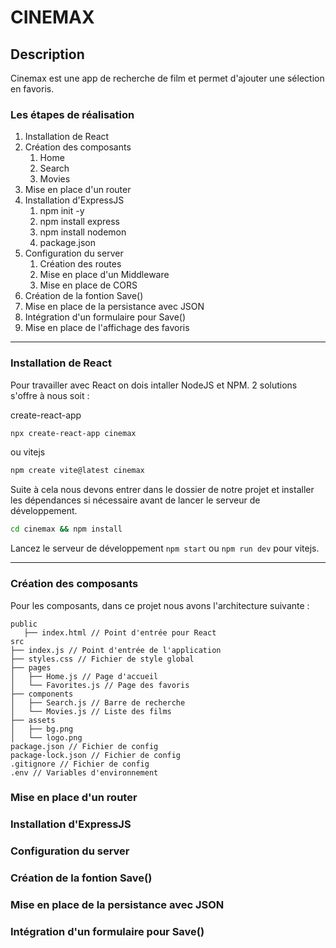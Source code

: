 # CINEMAX

## Description

Cinemax est une app de recherche de film et permet d'ajouter une sélection en favoris.

### Les étapes de réalisation

1. Installation de React
2. Création des composants
   1. Home
   2. Search
   3. Movies
3. Mise en place d'un router
4. Installation d'ExpressJS
   1. npm init -y
   2. npm install express
   3. npm install nodemon
   4. package.json
5. Configuration du server
   1. Création des routes
   2. Mise en place d'un Middleware
   3. Mise en place de CORS
6. Création de la fontion Save()
7. Mise en place de la persistance avec JSON
8. Intégration d'un formulaire pour Save()
9. Mise en place de l'affichage des favoris

---

### Installation de React

Pour travailler avec React on dois intaller NodeJS et NPM. 2 solutions s'offre à nous soit :

create-react-app

```bash
npx create-react-app cinemax
```

ou vitejs
    
```bash
npm create vite@latest cinemax
```

Suite à cela nous devons entrer dans le dossier de notre projet et installer les dépendances si nécessaire avant de lancer le serveur de développement.

```bash
cd cinemax && npm install
```
Lancez le serveur de développement `npm start` ou `npm run dev` pour vitejs.

---

### Création des composants

Pour les composants, dans ce projet nous avons l'architecture suivante :

```
public
   ├── index.html // Point d'entrée pour React
src
├── index.js // Point d'entrée de l'application
├── styles.css // Fichier de style global
├── pages
│   ├── Home.js // Page d'accueil
│   └── Favorites.js // Page des favoris
├── components
│   ├── Search.js // Barre de recherche
│   └── Movies.js // Liste des films
├── assets
│   ├── bg.png
│   └── logo.png
package.json // Fichier de config
package-lock.json // Fichier de config
.gitignore // Fichier de config
.env // Variables d'environnement

```





### Mise en place d'un router
### Installation d'ExpressJS
### Configuration du server
### Création de la fontion Save()
### Mise en place de la persistance avec JSON
### Intégration d'un formulaire pour Save()
